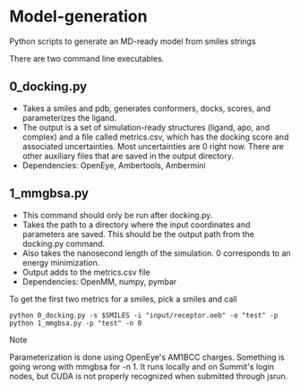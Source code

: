 # Model-generation
Python scripts to generate an MD-ready model from smiles strings

There are two command line executables.

## 0_docking.py
* Takes a smiles and pdb, generates conformers, docks, scores, and parameterizes the ligand.
* The output is a set of simulation-ready structures (ligand, apo, and complex) and a file called metrics.csv, which has the docking score and associated uncertainties. Most uncertainties are 0 right now. There are other auxiliary files that are saved in the output directory.
* Dependencies: OpenEye, Ambertools, Ambermini

## 1_mmgbsa.py
* This command should only be run after docking.py. 
* Takes the path to a directory where the input coordinates and parameters are saved. This should be the output path from the docking.py command.
* Also takes the nanosecond length of the simulation. 0 corresponds to an energy minimization.
* Output adds to the metrics.csv file
* Dependencies: OpenMM, numpy, pymbar


To get the first two metrics for a smiles, pick a smiles and call
~~~
python 0_docking.py -s $SMILES -i "input/receptor.oeb" -o "test" -p
python 1_mmgbsa.py -p "test" -n 0 
~~~


Note

Parameterization is done using OpenEye's AM1BCC charges. 
Something is going wrong with mmgbsa for -n 1. It runs locally and on Summit's login nodes, but CUDA is not properly recognized when submitted through jsrun.
